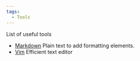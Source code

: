 ```yaml
---
tags:
  - Tools
---
```


List of useful tools

* [Markdown](Markdown.md) Plain text to add formatting elements.
* [Vim](Vim.md)  Efficient text editor

